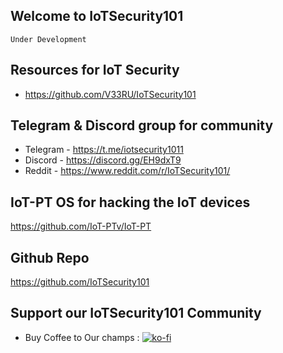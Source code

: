 ## Welcome to IoTSecurity101

    Under Development

## Resources for IoT Security
- <https://github.com/V33RU/IoTSecurity101>

## Telegram & Discord group for community

 - Telegram - <https://t.me/iotsecurity1011>
 - Discord  - <https://discord.gg/EH9dxT9>
 - Reddit   - <https://www.reddit.com/r/IoTSecurity101/>  
 
## IoT-PT OS for hacking the IoT devices

  <https://github.com/IoT-PTv/IoT-PT>
  
## Github Repo  

  <https://github.com/IoTSecurity101>
  
## Support our IoTSecurity101 Community

- Buy Coffee to Our champs : [![ko-fi](https://www.ko-fi.com/img/githubbutton_sm.svg)](https://ko-fi.com/Y8Y81EJG9)

